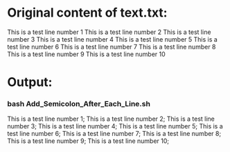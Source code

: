 # Original content of text.txt:

This is a test line number 1
This is a test line number 2
This is a test line number 3
This is a test line number 4
This is a test line number 5
This is a test line number 6
This is a test line number 7
This is a test line number 8
This is a test line number 9
This is a test line number 10

# Output:

### bash Add_Semicolon_After_Each_Line.sh

This is a test line number 1;
This is a test line number 2;
This is a test line number 3;
This is a test line number 4;
This is a test line number 5;
This is a test line number 6;
This is a test line number 7;
This is a test line number 8;
This is a test line number 9;
This is a test line number 10;
  
